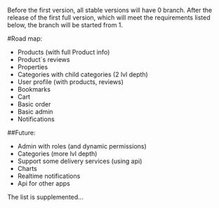 Before the first version, all stable versions will have 0 branch. After the release of the first full version, which will meet the requirements listed below, the branch will be started from 1.

#Road map:

- Products (with full Product info)
- Product`s reviews
- Properties
- Categories  with child categories (2 lvl depth)
- User profile (with products, reviews)
- Bookmarks
- Cart
- Basic order
- Basic admin
- Notifications

##Future:
- Admin with roles (and dynamic permissions)
- Categories (more lvl depth)
- Support some delivery services (using api)
- Charts
- Realtime notifications
- Api for other apps

The list is supplemented...